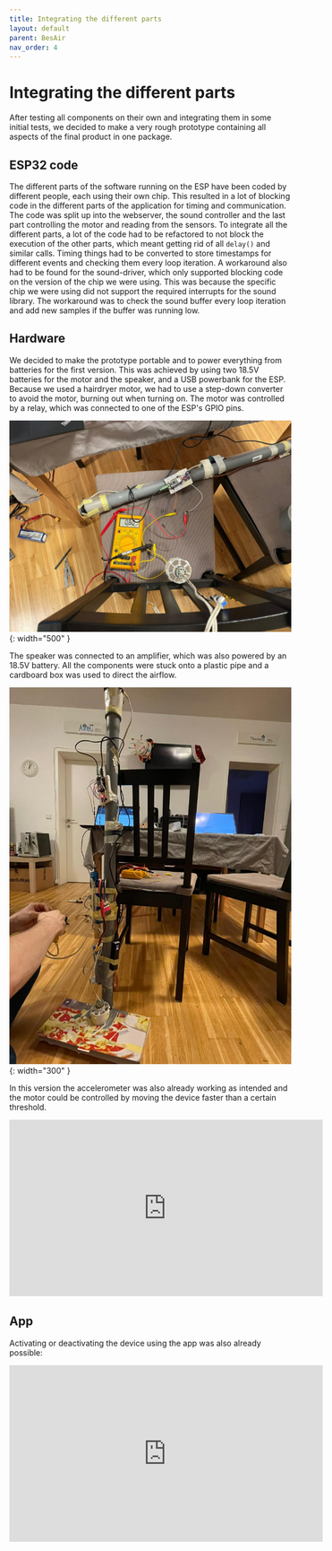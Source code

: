 ```yaml
---
title: Integrating the different parts
layout: default
parent: BesAir
nav_order: 4
---
```


# Integrating the different parts

After testing all components on their own and integrating them in some initial tests, we decided to make a very rough prototype containing all aspects of the final product in one package.

## ESP32 code

The different parts of the software running on the ESP have been coded by different people, each using their own chip.
This resulted in a lot of blocking code in the different parts of the application for timing and communication.
The code was split up into the webserver, the sound controller and the last part controlling the motor and reading from the sensors.
To integrate all the different parts, a lot of the code had to be refactored to not block the execution of the other parts, which meant getting rid of all `delay()` and similar calls.
Timing things had to be converted to store timestamps for different events and checking them every loop iteration.
A workaround also had to be found for the sound-driver, which only supported blocking code on the version of the chip we were using.
This was because the specific chip we were using did not support the required interrupts for the sound library.
The workaround was to check the sound buffer every loop iteration and add new samples if the buffer was running low.

## Hardware

We decided to make the prototype portable and to power everything from batteries for the first version.
This was achieved by using two 18.5V batteries for the motor and the speaker, and a USB powerbank for the ESP.
Because we used a hairdryer motor, we had to use a step-down converter to avoid the motor, burning out when turning on.
The motor was controlled by a relay, which was connected to one of the ESP's GPIO pins.

![Testing if the ESP can drive the motor relay](assets/prototype-1/ba_measure-esp.jpg){: width="500" }

The speaker was connected to an amplifier, which was also powered by an 18.5V battery.
All the components were stuck onto a plastic pipe and a cardboard box was used to direct the airflow.

![First working, portable prototype](assets/prototype-1/ba_proto-final-1.jpg){: width="300" }

In this version the accelerometer was also already working as intended and the motor could be controlled by moving the device faster than a certain threshold.

<iframe width="560" height="315" src="https://www.youtube.com/embed/fMgb1iOq1RA" title="YouTube video player" frameborder="0" allow="accelerometer; autoplay; clipboard-write; encrypted-media; gyroscope; picture-in-picture; web-share" allowfullscreen></iframe>

## App

Activating or deactivating the device using the app was also already possible:

<iframe width="560" height="315" src="https://www.youtube.com/embed/-DQ8Hcarxg4" title="YouTube video player" frameborder="0" allow="accelerometer; autoplay; clipboard-write; encrypted-media; gyroscope; picture-in-picture; web-share" allowfullscreen></iframe>
